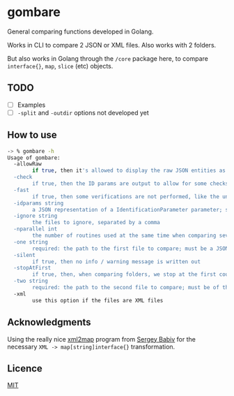 # gombare
General comparing functions developed in Golang.

Works in CLI to compare 2 JSON or XML files. Also works with 2 folders. 

But also works in Golang through the `/core` package here, to compare `interface{}`, `map`, `slice` (etc) objects.


## TODO

- [ ] Examples
- [ ] `-split` and `-outdir` options not developed yet

## How to use

```sh
-> % gombare -h
Usage of gombare:
  -allowRaw
    	if true, then it's allowed to display the raw JSON entities as difference, when added or removed; else, a display template is required
  -check
    	if true, then the ID params are output to allow for some checks
  -fast
    	if true, then some verifications are not performed, like the uniqueness of IDs coming from the id props specified by the user; WARNING: this can lead to missing some differences!
  -idparams string
    	a JSON representation of a IdentificationParameter parameter; see the docs for an example; can be the path to an existing JSON file
  -ignore string
    	the files to ignore, separated by a comma
  -nparallel int
    	the number of routines used at the same time when comparing several files at once (i.e. comparing folders) (default 10)
  -one string
    	required: the path to the first file to compare; must be a JSON file, or XML with the -xml option
  -silent
    	if true, then no info / warning message is written out
  -stopAtFirst
    	if true, then, when comparing folders, we stop at the first couple of files that differ
  -two string
    	required: the path to the second file to compare; must be of the same first file's type
  -xml
    	use this option if the files are XML files
```

## Acknowledgments

Using the really nice [xml2map](https://github.com/sbabiv/xml2map) program from [Sergey Babiv](https://github.com/sbabiv) for the necessary `XML -> map[string]interface{}` transformation.

## Licence 

[MIT](./LICENSE)
